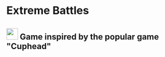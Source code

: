# Extreme Battles
## <img width="30" src="https://github.com/JosephMinSong/JosephMinSong/assets/129890601/9c73b91d-dea1-443d-88d2-8c11617850fd" /> Game inspired by the popular game "Cuphead"
